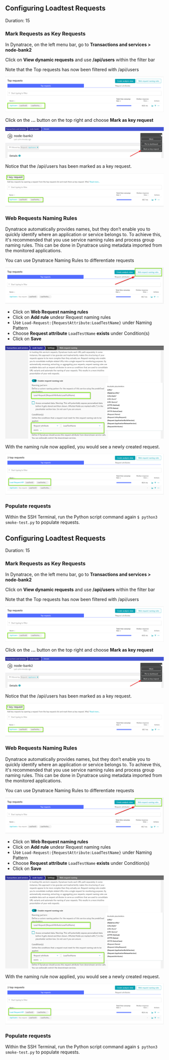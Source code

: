 ## Configuring Loadtest Requests
Duration: 15

### Mark Requests as Key Requests

In Dynatrace, on the left menu bar, go to **Transactions and services > node-bank2**

Click on **View dynamic requests** and use **/api/users** within the filter bar

Note that the Top requests has now been filtered with /api/users

![Mark Requests](../../../assets/images/click-on-request-to-make-it-key-request.png)

Click on the **...** button on the top right and choose **Mark as key request**

![Mark Requests](../../../assets/images/mark-key-request.png)

Notice that the /api/users has been marked as a key request.

![Mark Requests](../../../assets/images/Key-request-2.png)

### Web Requests Naming Rules

Dynatrace automatically provides names, but they don’t enable you to quickly identify where an application or service belongs to. To achieve this, it's recommended that you use service naming rules and process group naming rules. This can be done in Dynatrace using metadata imported from the monitored applications.

You can use Dynatrace Naming Rules to differentiate requests

![Mark Requests](../../../assets/images/Web-request-naming-rule.png)

- Click on **Web Request naming rules**
- Click on **Add rule** undesr Request naming rules
- Use `Load-Request:{RequestAttribute:LoadTestName}` under Naming Pattern
- Choose **Request attribute** `LoadTestName` **exists** under Condition(s)
- Click on **Save**

![Mark Requests](../../../assets/images/Web-request-naming-rule-2.png)

With the naming rule now applied, you would see a newly created request.

![Mark Requests](../../../assets/images/Web-request-naming-rule-3.png)

### Populate requests

Within the SSH Terminal, run the Python script command again `$ python3 smoke-test.py` to populate requests.

<!-- ------------------------ -->
## Configuring Loadtest Requests
Duration: 15

### Mark Requests as Key Requests

In Dynatrace, on the left menu bar, go to **Transactions and services > node-bank2**

Click on **View dynamic requests** and use **/api/users** within the filter bar

Note that the Top requests has now been filtered with /api/users

![Mark Requests](../../../assets/images/click-on-request-to-make-it-key-request.png)

Click on the **...** button on the top right and choose **Mark as key request**

![Mark Requests](../../../assets/images/mark-key-request.png)

Notice that the /api/users has been marked as a key request.

![Mark Requests](../../../assets/images/Key-request-2.png)

### Web Requests Naming Rules

Dynatrace automatically provides names, but they don’t enable you to quickly identify where an application or service belongs to. To achieve this, it's recommended that you use service naming rules and process group naming rules. This can be done in Dynatrace using metadata imported from the monitored applications.

You can use Dynatrace Naming Rules to differentiate requests

![Mark Requests](../../../assets/images/Web-request-naming-rule.png)

- Click on **Web Request naming rules**
- Click on **Add rule** undesr Request naming rules
- Use `Load-Request:{RequestAttribute:LoadTestName}` under Naming Pattern
- Choose **Request attribute** `LoadTestName` **exists** under Condition(s)
- Click on **Save**

![Mark Requests](../../../assets/images/Web-request-naming-rule-2.png)

With the naming rule now applied, you would see a newly created request.

![Mark Requests](../../../assets/images/Web-request-naming-rule-3.png)

### Populate requests

Within the SSH Terminal, run the Python script command again `$ python3 smoke-test.py` to populate requests.

<!-- ------------------------ -->
